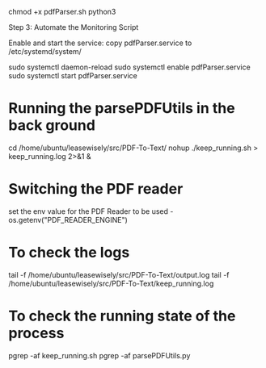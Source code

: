 chmod +x pdfParser.sh
python3 

Step 3: Automate the Monitoring Script

Enable and start the service:
copy pdfParser.service to /etc/systemd/system/

sudo systemctl daemon-reload
sudo systemctl enable pdfParser.service
sudo systemctl start pdfParser.service

# Running the parsePDFUtils in the back ground

cd /home/ubuntu/leasewisely/src/PDF-To-Text/
nohup ./keep_running.sh > keep_running.log 2>&1 &

# Switching the PDF reader
set the env value for the PDF Reader to be used - os.getenv("PDF_READER_ENGINE")


# To check the logs

tail -f /home/ubuntu/leasewisely/src/PDF-To-Text/output.log
tail -f /home/ubuntu/leasewisely/src/PDF-To-Text/keep_running.log

# To check the running state of the process

pgrep -af keep_running.sh
pgrep -af parsePDFUtils.py
